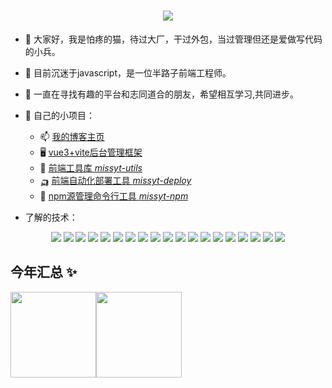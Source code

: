 <h1 align="center"> <a href="https://www.taojian.icu"> <img src="https://readme-typing-svg.herokuapp.com/?lines=岁月易虚，寸阴当惜。&center=true&size=27"> </a> </h1>

- 👋 大家好，我是怕疼的猫，待过大厂，干过外包，当过管理但还是爱做写代码的小兵。
- 🌱 目前沉迷于javascript，是一位半路子前端工程师。
- 💞️ 一直在寻找有趣的平台和志同道合的朋友，希望相互学习,共同进步。
- 📖 自己的小项目：
  - 📫 [我的博客主页](https://www.taojian.icu)
  - 🖥️ [vue3+vite后台管理框架](https://www.taojian.icu/admin)
  - 🧰 [前端工具库 *missyt-utils*](https://webtj.github.io/missyt-utils/)
  - 🛺 [前端自动化部署工具 *missyt-deploy*](https://github.com/webtj/missyt-deploy)
  - 🔗 [npm源管理命令行工具 *missyt-npm*](https://github.com/webtj/missyt-npm)
  
- 了解的技术：
<div align="center"> 
<img src="https://img.shields.io/badge/-Python-000?style=flat-square&logo=python" />
<img src="https://img.shields.io/badge/-HTML5-000?style=flat-square&logo=html5&logoColor=white" /> <img src="https://img.shields.io/badge/-CSS3-000?style=flat-square&logo=css3" /> <img src="https://img.shields.io/badge/-JavaScript-000?style=flat-square&logo=javascript" /> 
<img src="https://img.shields.io/badge/-Typescript-000?style=flat-square&logo=typescript" />
<img src="https://img.shields.io/badge/-Vue-000?style=flat-square&logo=vuedotjs" />
<img src="https://img.shields.io/badge/-Node-000?style=flat-square&logo=nodedotjs" />
<img src="https://img.shields.io/badge/-React-000?style=flat-square&logo=react" />
<img src="https://img.shields.io/badge/-Echarts-000?style=flat-square&logo=apacheecharts" />
<img src="https://img.shields.io/badge/-Less-000?style=flat-square&logo=less" />
<img src="https://img.shields.io/badge/-Sass-000?style=flat-square&logo=sass" />
<img src="https://img.shields.io/badge/-gulp-000?style=flat-square&logo=gulp" />
<img src="https://img.shields.io/badge/-rollup-000?style=flat-square&logo=rollupdotjs" />
<img src="https://img.shields.io/badge/-Webpack-000?style=flat-square&logo=webpack" />
<img src="https://img.shields.io/badge/-MySQL-000?style=flat-square&logo=mysql" />
<img src="https://img.shields.io/badge/-MongoDB-000?style=flat-square&logo=mongodb" />
<img src="https://img.shields.io/badge/-Redis-000?style=flat-square&logo=redis" />
<img src="https://img.shields.io/badge/-Nginx-000?style=flat-square&logo=nginx" />
<img src="https://img.shields.io/badge/-Linux-000?style=flat-square&logo=linux" />
</div>

## 今年汇总 ✨
<img align="" height="137px" src="https://github-readme-stats.vercel.app/api?username=webtj&hide_title=true&hide_border=true&show_icons=true&include_all_commits=true&line_height=21&bg_color=0,EC6C6C,FFD479,FFFC79,73FA79&theme=graywhite&locale=cn" /><img align="" height="137px" src="https://github-readme-stats.vercel.app/api/top-langs/?username=webtj&hide_title=true&hide_border=true&layout=compact&bg_color=0,73FA79,73FDFF,D783FF&theme=graywhite&locale=cn" />
